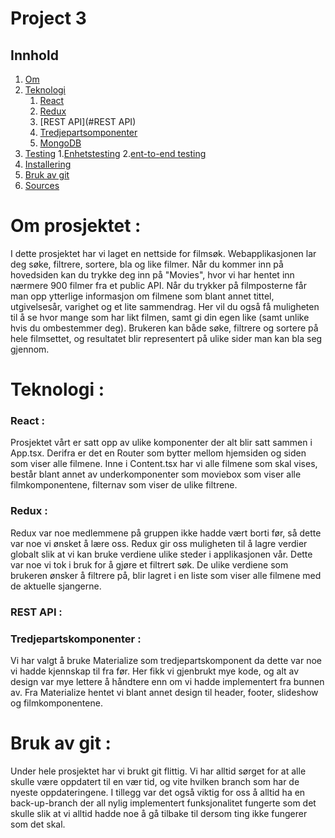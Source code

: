 # Project 3

## Innhold
1. [Om](#om)
2. [Teknologi](#teknologi)
    1. [React](#React)
    2. [Redux](#REDUX)
    3. [REST API](#REST API)
    4. [Tredjepartsomponenter](#komponenter)
    5. [MongoDB](#MongoDB)
3. [Testing](#testing)
    1.[Enhetstesting](#Enhetstesting)
    2.[ent-to-end testing](#end-to-end)
4. [Installering](#Installering)
5. [Bruk av git](#git)
6. [Sources](#source)

# Om prosjektet <a name="om"></a>:
I dette prosjektet har vi laget en nettside for filmsøk. Webapplikasjonen lar deg søke, filtrere, sortere, bla og like filmer. 
Når du kommer inn på hovedsiden kan du trykke deg inn på "Movies", hvor vi har hentet inn nærmere 900 filmer fra et public API. 
Når du trykker på filmposterne får man opp ytterlige informasjon om filmene som blant annet tittel, utgivelsesår, varighet og et 
lite sammendrag. Her vil du også få muligheten til å se hvor mange som har likt filmen, samt gi din egen like 
(samt unlike hvis du ombestemmer deg). Brukeren kan både søke, filtrere og sortere på hele filmsettet, og resultatet blir representert 
på ulike sider man kan bla seg gjennom.

# Teknologi <a name="teknologi"></a>:


### React <a name="react"></a>:
Prosjektet vårt er satt opp av ulike komponenter der alt blir satt sammen i App.tsx. Derifra er det en Router som bytter mellom hjemsiden og siden som viser alle filmene.
Inne i Content.tsx har vi alle filmene som skal vises, består blant annet av underkomponenter som moviebox som viser alle filmkomponentene, filternav som viser de ulike filtrene. 

### Redux <a name="redux"></a>:
Redux var noe medlemmene på gruppen ikke hadde vært borti før, så dette var noe vi ønsket å lære oss. Redux gir oss muligheten til å lagre verdier globalt slik at vi kan bruke verdiene ulike steder i applikasjonen vår.
Dette var noe vi tok i bruk for å gjøre et filtrert søk. De ulike verdiene som brukeren ønsker å filtrere på, blir lagret i en liste som viser alle filmene med de aktuelle sjangerne.   

### REST API <a name="REST API"></a>:

### Tredjepartskomponenter <a name="komponenter"></a>:
Vi har valgt å bruke Materialize som tredjepartskomponent da dette var noe vi hadde kjennskap til fra før. Her fikk vi gjenbrukt mye kode, og alt av design 
var mye lettere å håndtere enn om vi hadde implementert fra bunnen av. Fra Materialize hentet vi blant annet design til header, footer, slideshow og filmkomponentene.

# Bruk av git <a name="git"></a>:
Under hele prosjektet har vi brukt git flittig. Vi har alltid sørget for at alle skulle være oppdatert til en vær tid, og vite hvilken branch som har de nyeste oppdateringene. 
I tillegg var det også viktig for oss å alltid ha en back-up-branch der all nylig implementert funksjonalitet fungerte som det skulle slik at vi alltid hadde noe 
å gå tilbake til dersom ting ikke fungerer som det skal.